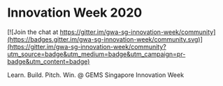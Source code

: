 # Innovation Week 2020

[![Join the chat at https://gitter.im/gwa-sg-innovation-week/community](https://badges.gitter.im/gwa-sg-innovation-week/community.svg)](https://gitter.im/gwa-sg-innovation-week/community?utm_source=badge&utm_medium=badge&utm_campaign=pr-badge&utm_content=badge)

Learn. Build. Pitch. Win. @ GEMS Singapore Innovation Week
